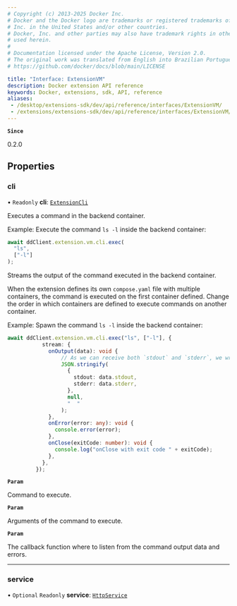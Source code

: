 ```yaml
---
# Copyright (c) 2013-2025 Docker Inc.
# Docker and the Docker logo are trademarks or registered trademarks of Docker,
# Inc. in the United States and/or other countries.
# Docker, Inc. and other parties may also have trademark rights in other terms
# used herein.
#
# Documentation licensed under the Apache License, Version 2.0.
# The original work was translated from English into Brazilian Portuguese.
# https://github.com/docker/docs/blob/main/LICENSE

title: "Interface: ExtensionVM"
description: Docker extension API reference
keywords: Docker, extensions, sdk, API, reference
aliases:
 - /desktop/extensions-sdk/dev/api/reference/interfaces/ExtensionVM/
 - /extensions/extensions-sdk/dev/api/reference/interfaces/ExtensionVM/
---
```

**`Since`**

0.2.0

## Properties

### cli

• `Readonly` **cli**: [`ExtensionCli`](ExtensionCli.md)

Executes a command in the backend container.

Example: Execute the command `ls -l` inside the backend container:

```typescript
await ddClient.extension.vm.cli.exec(
  "ls",
  ["-l"]
);
```

Streams the output of the command executed in the backend container.

When the extension defines its own `compose.yaml` file
with multiple containers, the command is executed on the first container defined.
Change the order in which containers are defined to execute commands on another
container.

Example: Spawn the command `ls -l` inside the backend container:

```typescript
await ddClient.extension.vm.cli.exec("ls", ["-l"], {
           stream: {
             onOutput(data): void {
                 // As we can receive both `stdout` and `stderr`, we wrap them in a JSON object
                 JSON.stringify(
                   {
                     stdout: data.stdout,
                     stderr: data.stderr,
                   },
                   null,
                   "  "
                 );
             },
             onError(error: any): void {
               console.error(error);
             },
             onClose(exitCode: number): void {
               console.log("onClose with exit code " + exitCode);
             },
           },
         });
```

**`Param`**

Command to execute.

**`Param`**

Arguments of the command to execute.

**`Param`**

The callback function where to listen from the command output data and errors.

___

### service

• `Optional` `Readonly` **service**: [`HttpService`](HttpService.md)
